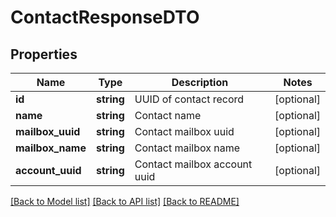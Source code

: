 # ContactResponseDTO

## Properties
Name | Type | Description | Notes
------------ | ------------- | ------------- | -------------
**id** | **string** | UUID of contact record | [optional] 
**name** | **string** | Contact name | [optional] 
**mailbox_uuid** | **string** | Contact mailbox uuid | [optional] 
**mailbox_name** | **string** | Contact mailbox name | [optional] 
**account_uuid** | **string** | Contact mailbox account uuid | [optional] 

[[Back to Model list]](../../README.md#documentation-for-models) [[Back to API list]](../../README.md#documentation-for-api-endpoints) [[Back to README]](../../README.md)

